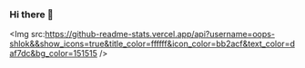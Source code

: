 ### Hi there 👋

<!--
**oops-shlok/oops-shlok** is a ✨ _special_ ✨ repository because its `README.md` (this file) appears on your GitHub profile.

Here are some ideas to get you started:

- 🔭 I’m currently working on ...
- 🌱 I’m currently learning ...
- 👯 I’m looking to collaborate on ...
- 🤔 I’m looking for help with ...
- 💬 Ask me about ...
- 📫 How to reach me: ...
- 😄 Pronouns: ...
- ⚡ Fun fact: ...
-->
<Img src:https://github-readme-stats.vercel.app/api?username=oops-shlok&&show_icons=true&title_color=ffffff&icon_color=bb2acf&text_color=daf7dc&bg_color=151515 />
